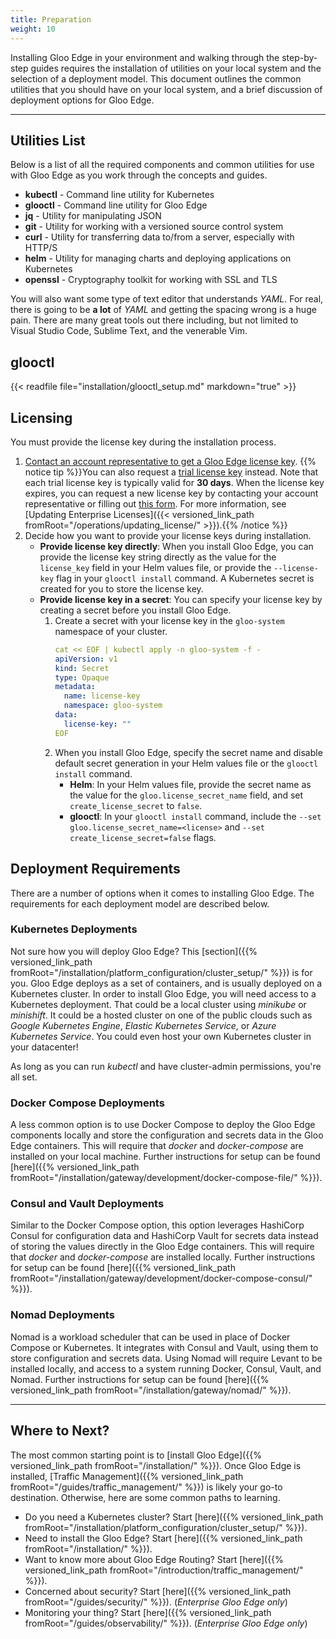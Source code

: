 ```yaml
---
title: Preparation
weight: 10
---
```


Installing Gloo Edge in your environment and walking through the step-by-step guides requires the installation of utilities on your local system and the selection of a deployment model. This document outlines the common utilities that you should have on your local system, and a brief discussion of deployment options for Gloo Edge.

---

## Utilities List

Below is a list of all the required components and common utilities for use with Gloo Edge as you work through the concepts and guides.

- **kubectl** - Command line utility for Kubernetes
- **glooctl** - Command line utility for Gloo Edge
- **jq** - Utility for manipulating JSON
- **git** - Utility for working with a versioned source control system
- **curl** - Utility for transferring data to/from a server, especially with HTTP/S
- **helm** - Utility for managing charts and deploying applications on Kubernetes
- **openssl** - Cryptography toolkit for working with SSL and TLS

You will also want some type of text editor that understands *YAML*. For real, there is going to be **a lot** of *YAML* and getting the spacing wrong is a huge pain. There are many great tools out there including, but not limited to Visual Studio Code, Sublime Text, and the venerable Vim.

## glooctl

{{< readfile file="installation/glooctl_setup.md" markdown="true" >}}

## Licensing

You must provide the license key during the installation process.

1. [Contact an account representative to get a Gloo Edge license key](https://www.solo.io/company/talk-to-an-expert/). {{% notice tip %}}You can also request a [trial license key](https://www.solo.io/products/gloo/#enterprise-trial) instead. Note that each trial license key is typically valid for **30 days**. When the license key expires, you can request a new license key by contacting your account representative or filling out [this form](https://lp.solo.io/request-trial). For more information, see [Updating Enterprise Licenses]({{< versioned_link_path fromRoot="/operations/updating_license/" >}}).{{% /notice %}}
2. Decide how you want to provide your license keys during installation.
   * **Provide license key directly**: When you install Gloo Edge, you can provide the license key string directly as the value for the `license_key` field in your Helm values file, or provide the `--license-key` flag in your `glooctl install` command. A Kubernetes secret is created for you to store the license key.
   * **Provide license key in a secret**: You can specify your license key by creating a secret before you install Gloo Edge.
     1. Create a secret with your license key in the `gloo-system` namespace of your cluster.
        ```yaml
        cat << EOF | kubectl apply -n gloo-system -f -
        apiVersion: v1
        kind: Secret
        type: Opaque
        metadata:
          name: license-key
          namespace: gloo-system
        data:
          license-key: ""
        EOF
        ```
     2. When you install Gloo Edge, specify the secret name and disable default secret generation in your Helm values file or the `glooctl install` command.
        * **Helm**: In your Helm values file, provide the secret name as the value for the `gloo.license_secret_name` field, and set `create_license_secret` to `false`.
        * **glooctl**: In your `glooctl install` command, include the `--set gloo.license_secret_name=<license>` and `--set create_license_secret=false` flags.

## Deployment Requirements

There are a number of options when it comes to installing Gloo Edge. The requirements for each deployment model are described below.

### Kubernetes Deployments

Not sure how you will deploy Gloo Edge? This [section]({{% versioned_link_path fromRoot="/installation/platform_configuration/cluster_setup/" %}}) is for you. Gloo Edge deploys as a set of containers, and is usually deployed on a Kubernetes cluster. In order to install Gloo Edge, you will need access to a Kubernetes deployment. That could be a local cluster using *minikube* or *minishift*. It could be a hosted cluster on one of the public clouds such as *Google Kubernetes Engine*, *Elastic Kubernetes Service*, or *Azure Kubernetes Service*. You could even host your own Kubernetes cluster in your datacenter! 

As long as you can run *kubectl* and have cluster-admin permissions, you're all set.

### Docker Compose Deployments

A less common option is to use Docker Compose to deploy the Gloo Edge components locally and store the configuration and secrets data in the Gloo Edge containers. This will require that *docker* and *docker-compose* are installed on your local machine. Further instructions for setup can be found [here]({{% versioned_link_path fromRoot="/installation/gateway/development/docker-compose-file/" %}}).

### Consul and Vault Deployments

Similar to the Docker Compose option, this option leverages HashiCorp Consul for configuration data and HashiCorp Vault for secrets data instead of storing the values directly in the Gloo Edge containers. This will require that *docker* and *docker-compose* are installed locally. Further instructions for setup can be found [here]({{% versioned_link_path fromRoot="/installation/gateway/development/docker-compose-consul/" %}}).

### Nomad Deployments

Nomad is a workload scheduler that can be used in place of Docker Compose or Kubernetes. It integrates with Consul and Vault, using them to store configuration and secrets data. Using Nomad will require Levant to be installed locally, and access to a system running Docker, Consul, Vault, and Nomad. Further instructions for setup can be found [here]({{% versioned_link_path fromRoot="/installation/gateway/nomad/" %}}).

---

## Where to Next?

The most common starting point is to [install Gloo Edge]({{% versioned_link_path fromRoot="/installation/" %}}). Once Gloo Edge is installed, [Traffic Management]({{% versioned_link_path fromRoot="/guides/traffic_management/" %}}) is likely your go-to destination.  Otherwise, here are some common paths to learning.

- Do you need a Kubernetes cluster? Start [here]({{% versioned_link_path fromRoot="/installation/platform_configuration/cluster_setup/" %}}).
- Need to install the Gloo Edge? Start [here]({{% versioned_link_path fromRoot="/installation/" %}}).
- Want to know more about Gloo Edge Routing? Start [here]({{% versioned_link_path fromRoot="/introduction/traffic_management/" %}}).
- Concerned about security? Start [here]({{% versioned_link_path fromRoot="/guides/security/" %}}). (*Enterprise Gloo Edge only*)
- Monitoring your thing? Start [here]({{% versioned_link_path fromRoot="/guides/observability/" %}}). (*Enterprise Gloo Edge only*)